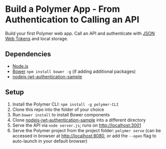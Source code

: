 # Build a Polymer App - From Authentication to Calling an API

Build your first Polymer web app. Call an API and authenticate with [JSON Web Tokens](http://jwt.io) and local storage.

## Dependencies

* [Node.js](http://nodejs.org)
* [Bower](http://bower.io) `npm install bower -g` (if adding additional packages)
* [nodejs-jwt-authentication-sample](https://github.com/auth0-blog/nodejs-jwt-authentication-sample)

## Setup

1. Install the Polymer CLI: `npm install -g polymer-CLI`
2. Clone this repo into the folder of your choice
3. Run `bower install` to install Bower components
4. Clone [nodejs-jwt-authentication-sample](https://github.com/auth0-blog/nodejs-jwt-authentication-sample) into a different directory
5. Serve the API via `node server.js`; runs on [http://localhost:3001](http://localhost:3001)
6. Serve the Polymer project from the project folder: `polymer serve` (can be accessed in browser at [http://localhost:8080](http://localhost:8080), or add the `--open` flag to auto-launch in your default browser)
